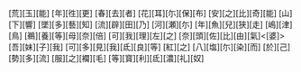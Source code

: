 [荒][玉][能] [年][徃][更] [春][去][者] [花][耳][尓][保][布] [安][之][比][奇][能] [山][下][響] [墜][多][藝][知] [流][辟][田][乃] [河][瀬][尓] [年][魚][兒][狭][走] [嶋][津][鳥] [鵜][養][等][母][奈][倍] [可][我][理][左][之] [奈][頭][佐][比][由][氣]<[婆]> [吾][妹][子][我] [可][多][見][我][氐][良][等] [紅][之] [八][塩][尓][染][而] [於][己][勢][多][流] [服][之][襴][毛] [等][寳][利][氐][濃][礼][奴]
